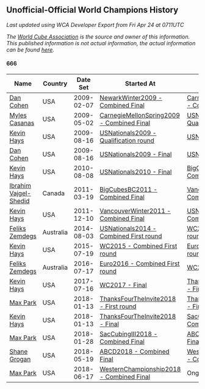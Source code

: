 ## Unofficial-Official World Champions History

*Last updated using WCA Developer Export from Fri Apr 24 at 0711UTC*

*The [World Cube Association](https://www.worldcubeassociation.org) is the source and owner of this information. This published information is not actual information, the actual information can be found [here](https://www.worldcubeassociation.org/results).*

#### 666

|Name|Country|Date Set|Started At|Ended At|Days Held|  
|--|--|--|--|--|--|  
|[Dan Cohen](https://www.worldcubeassociation.org/persons/2007COHE01)|USA|2009-02-07|[NewarkWinter2009 - Combined Final](https://www.worldcubeassociation.org/competitions/NewarkWinter2009/results/all#e666_c)|[CarnegieMellonSpring2009 - Combined Final](https://www.worldcubeassociation.org/competitions/CarnegieMellonSpring2009/results/all#e666_c)|84|  
|[Myles Casanas](https://www.worldcubeassociation.org/persons/2009CASA02)|USA|2009-05-02|[CarnegieMellonSpring2009 - Combined Final](https://www.worldcubeassociation.org/competitions/CarnegieMellonSpring2009/results/all#e666_c)|[USNationals2009 - Qualification round](https://www.worldcubeassociation.org/competitions/USNationals2009/results/all#e666_0)|106|  
|[Kevin Hays](https://www.worldcubeassociation.org/persons/2009HAYS01)|USA|2009-08-16|[USNationals2009 - Qualification round](https://www.worldcubeassociation.org/competitions/USNationals2009/results/all#e666_0)|[USNationals2009 - Final](https://www.worldcubeassociation.org/competitions/USNationals2009/results/all#e666_f)|0|  
|[Dan Cohen](https://www.worldcubeassociation.org/persons/2007COHE01)|USA|2009-08-16|[USNationals2009 - Final](https://www.worldcubeassociation.org/competitions/USNationals2009/results/all#e666_f)|[USNationals2010 - Final](https://www.worldcubeassociation.org/competitions/USNationals2010/results/all#e666_f)|357|  
|[Kevin Hays](https://www.worldcubeassociation.org/persons/2009HAYS01)|USA|2010-08-08|[USNationals2010 - Final](https://www.worldcubeassociation.org/competitions/USNationals2010/results/all#e666_f)|[BigCubesBC2011 - Combined Final](https://www.worldcubeassociation.org/competitions/BigCubesBC2011/results/all#e666_c)|223|  
|[Ibrahim Vajgel-Shedid](https://www.worldcubeassociation.org/persons/2008VAJG01)|Canada|2011-03-19|[BigCubesBC2011 - Combined Final](https://www.worldcubeassociation.org/competitions/BigCubesBC2011/results/all#e666_c)|[VancouverWinter2011 - Combined Final](https://www.worldcubeassociation.org/competitions/VancouverWinter2011/results/all#e666_c)|266|  
|[Kevin Hays](https://www.worldcubeassociation.org/persons/2009HAYS01)|USA|2011-12-10|[VancouverWinter2011 - Combined Final](https://www.worldcubeassociation.org/competitions/VancouverWinter2011/results/all#e666_c)|[USNationals2014 - Combined First round](https://www.worldcubeassociation.org/competitions/USNationals2014/results/all#e666_d)|967|  
|[Feliks Zemdegs](https://www.worldcubeassociation.org/persons/2009ZEMD01)|Australia|2014-08-03|[USNationals2014 - Combined First round](https://www.worldcubeassociation.org/competitions/USNationals2014/results/all#e666_d)|[WC2015 - Combined First round](https://www.worldcubeassociation.org/competitions/WC2015/results/all#e666_d)|350|  
|[Kevin Hays](https://www.worldcubeassociation.org/persons/2009HAYS01)|USA|2015-07-19|[WC2015 - Combined First round](https://www.worldcubeassociation.org/competitions/WC2015/results/all#e666_d)|[Euro2016 - Combined First round](https://www.worldcubeassociation.org/competitions/Euro2016/results/all#e666_d)|364|  
|[Feliks Zemdegs](https://www.worldcubeassociation.org/persons/2009ZEMD01)|Australia|2016-07-17|[Euro2016 - Combined First round](https://www.worldcubeassociation.org/competitions/Euro2016/results/all#e666_d)|[WC2017 - Final](https://www.worldcubeassociation.org/competitions/WC2017/results/all#e666_f)|364|  
|[Kevin Hays](https://www.worldcubeassociation.org/persons/2009HAYS01)|USA|2017-07-16|[WC2017 - Final](https://www.worldcubeassociation.org/competitions/WC2017/results/all#e666_f)|[ThanksFourTheInvite2018 - First round](https://www.worldcubeassociation.org/competitions/ThanksFourTheInvite2018/results/all#e666_1)|181|  
|[Max Park](https://www.worldcubeassociation.org/persons/2012PARK03)|USA|2018-01-13|[ThanksFourTheInvite2018 - First round](https://www.worldcubeassociation.org/competitions/ThanksFourTheInvite2018/results/all#e666_1)|[ThanksFourTheInvite2018 - Final](https://www.worldcubeassociation.org/competitions/ThanksFourTheInvite2018/results/all#e666_f)|0|  
|[Kevin Hays](https://www.worldcubeassociation.org/persons/2009HAYS01)|USA|2018-01-13|[ThanksFourTheInvite2018 - Final](https://www.worldcubeassociation.org/competitions/ThanksFourTheInvite2018/results/all#e666_f)|[SacCubingIII2018 - Combined Final](https://www.worldcubeassociation.org/competitions/SacCubingIII2018/results/all#e666_c)|15|  
|[Max Park](https://www.worldcubeassociation.org/persons/2012PARK03)|USA|2018-01-28|[SacCubingIII2018 - Combined Final](https://www.worldcubeassociation.org/competitions/SacCubingIII2018/results/all#e666_c)|[ABCD2018 - Combined Final](https://www.worldcubeassociation.org/competitions/ABCD2018/results/all#e666_c)|111|  
|[Shane Grogan](https://www.worldcubeassociation.org/persons/2011GROG02)|USA|2018-05-19|[ABCD2018 - Combined Final](https://www.worldcubeassociation.org/competitions/ABCD2018/results/all#e666_c)|[WesternChampionship2018 - Combined Final](https://www.worldcubeassociation.org/competitions/WesternChampionship2018/results/all#e666_c)|29|  
|[Max Park](https://www.worldcubeassociation.org/persons/2012PARK03)|USA|2018-06-17|[WesternChampionship2018 - Combined Final](https://www.worldcubeassociation.org/competitions/WesternChampionship2018/results/all#e666_c)|Ongoing|677|  
